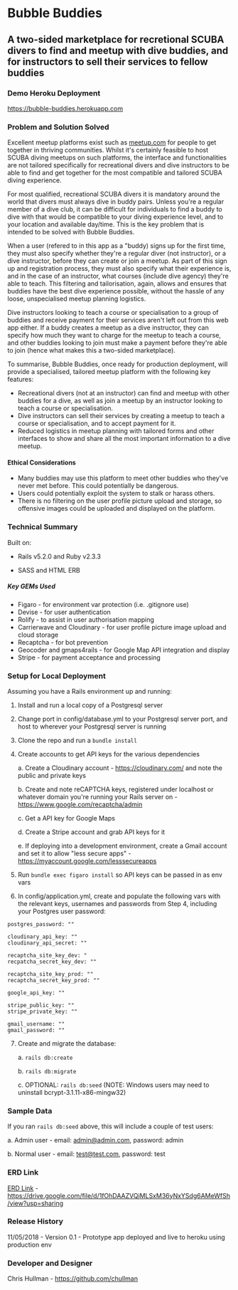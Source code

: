 # Bubble Buddies
## A two-sided marketplace for recretional SCUBA divers to find and meetup with dive buddies, and for instructors to sell their services to fellow buddies

### Demo Heroku Deployment

https://bubble-buddies.herokuapp.com

### Problem and Solution Solved

Excellent meetup platforms exist such as [meetup.com](https://www.meetup.com/) for people to get together in thriving communities. Whilst it's certainly feasible to host SCUBA diving meetups on such platforms, the interface and functionalities are not tailored specifically for recreational divers and dive instructors to be able to find and get together for the most compatible and tailored SCUBA diving experience.

For most qualified, recreational SCUBA divers it is mandatory around the world that divers must always dive in buddy pairs. Unless you're a regular member of a dive club, it can be difficult for individuals to find a buddy to dive with that would be compatible to your diving experience level, and to your location and available day/time. This is the key problem that is intended to be solved with Bubble Buddies.

When a user (refered to in this app as a "buddy) signs up for the first time, they must also specify whether they're a regular diver (not instructor), or a dive instructor, before they can create or join a meetup. As part of this sign up and registration process, they must also specify what their experience is, and in the case of an instructor, what courses (include dive agency) they're able to teach. This filtering and tailorisation, again, allows and ensures that buddies have the best dive experience possible, without the hassle of any loose, unspecialised meetup planning logistics.

Dive instructors looking to teach a course or specialisation to a group of buddies and receive payment for their services aren't left out from this web app either. If a buddy creates a meetup as a dive instructor, they can specify how much they want to charge for the meetup to teach a course, and other buddies looking to join must make a payment before they're able to join (hence what makes this a two-sided marketplace). 

To summarise, Bubble Buddies, once ready for production deployment, will provide a specialised, tailored meetup platform with the following key features:

* Recreational divers (not at an instructor) can find and meetup with other buddies for a dive, as well as join a meetup by an instructor looking to teach a course or specialisation.
* Dive instructors can sell their services by creating a meetup to teach a course or specialisation, and to accept payment for it.
* Reduced logistics in meetup planning with tailored forms and other interfaces to show and share all the most important information to a dive meetup.

#### Ethical Considerations 

* Many buddies may use this platform to meet other buddies who they've never met before. This could potentially be dangerous.
* Users could potentially exploit the system to stalk or harass others.
* There is no filtering on the user profile picture upload and storage, so offensive images could be uploaded and displayed on the platform.

### Technical Summary

Built on:

* Rails v5.2.0 and Ruby v2.3.3

* SASS and HTML ERB

##### Key GEMs Used

* Figaro - for environment var protection (i.e. .gitignore use)
* Devise - for user authentication
* Rolify - to assist in user authorisation mapping
* Carrierwave and Cloudinary - for user profile picture image upload and cloud storage
* Recaptcha - for bot prevention
* Geocoder and gmaps4rails - for Google Map API integration and display
* Stripe - for payment acceptance and processing 

### Setup for Local Deployment

Assuming you have a Rails environment up and running:

1) Install and run a local copy of a Postgresql server

2) Change port in config/database.yml to your Postgresql server port, and host to wherever your Postgresql server is running

3) Clone the repo and run a `bundle install`

4) Create accounts to get API keys for the various dependencies

    a. Create a Cloudinary account - https://cloudinary.com/ and note the public and private keys
  
    b. Create and note reCAPTCHA keys, registered under localhost or whatever domain you're running your Rails server on - https://www.google.com/recaptcha/admin
  
    c. Get a API key for Google Maps

    d. Create a Stripe account and grab API keys for it
    
    e. If deploying into a development environment, create a Gmail account and set it to allow "less secure apps" - https://myaccount.google.com/lesssecureapps

5) Run `bundle exec figaro install` so API keys can be passed in as env vars

6) In config/application.yml, create and populate the following vars with the relevant keys, usernames and passwords from Step 4, including your Postgres user password:
  ```
  postgres_password: ""

  cloudinary_api_key: ""
  cloudinary_api_secret: ""

  recaptcha_site_key_dev: "
  recpatcha_secret_key_dev: ""

  recaptcha_site_key_prod: ""
  recaptcha_secret_key_prod: ""
  
  google_api_key: ""

  stripe_public_key: ""
  stripe_private_key: ""
  
  gmail_username: ""
  gmail_password: ""
  ```

7) Create and migrate the database:

    a. `rails db:create`
  
    b. `rails db:migrate`
  
    c. OPTIONAL: `rails db:seed` (NOTE: Windows users may need to uninstall bcrypt-3.1.11-x86-mingw32)

### Sample Data

If you ran `rails db:seed` above, this will include a couple of test users:

a. Admin user - email: admin@admin.com, password: admin

b. Normal user - email: test@test.com, password: test

### ERD Link

[ERD Link](https://drive.google.com/file/d/1fOhDAAZVQjMLSxM36yNxYSdg6AMeWfSh/view?usp=sharing) - https://drive.google.com/file/d/1fOhDAAZVQjMLSxM36yNxYSdg6AMeWfSh/view?usp=sharing

### Release History

11/05/2018 - Version 0.1 - Prototype app deployed and live to heroku using production env

### Developer and Designer

Chris Hullman - https://github.com/chullman

